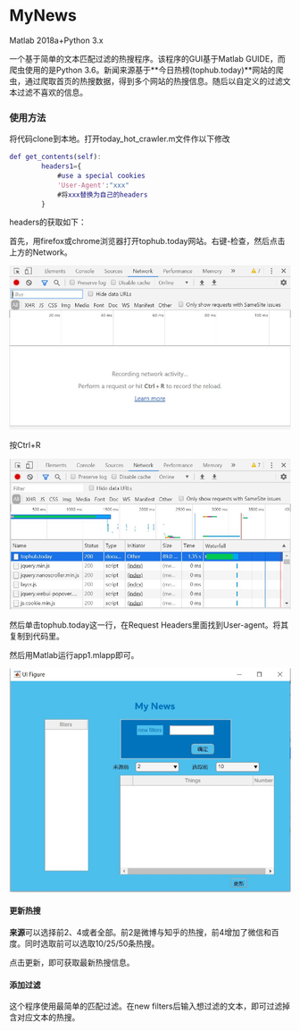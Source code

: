 # MyNews
Matlab 2018a+Python 3.x

一个基于简单的文本匹配过滤的热搜程序。该程序的GUI基于Matlab GUIDE，而爬虫使用的是Python 3.6。新闻来源基于**今日热榜(tophub.today)**网站的爬虫，通过爬取首页的热搜数据，得到多个网站的热搜信息。随后以自定义的过滤文本过滤不喜欢的信息。

### 使用方法

将代码clone到本地。打开today_hot_crawler.m文件作以下修改

~~~matlab
def get_contents(self):
        headers1={
            #use a special cookies
			'User-Agent':"xxx"
			#将xxx替换为自己的headers
        }
~~~

headers的获取如下：

首先，用firefox或chrome浏览器打开tophub.today网站。右键-检查，然后点击上方的Network。

![](.\example_image\network.JPG)

按Ctrl+R

![](.\example_image\cr.JPG)

然后单击tophub.today这一行，在Request Headers里面找到User-agent。将其复制到代码里。



然后用Matlab运行app1.mlapp即可。

![](.\example_image\app.JPG)

#### 更新热搜

**来源**可以选择前2、4或者全部。前2是微博与知乎的热搜，前4增加了微信和百度。同时选取前可以选取10/25/50条热搜。

点击更新，即可获取最新热搜信息。

#### 添加过滤

这个程序使用最简单的匹配过滤。在new filters后输入想过滤的文本，即可过滤掉含对应文本的热搜。